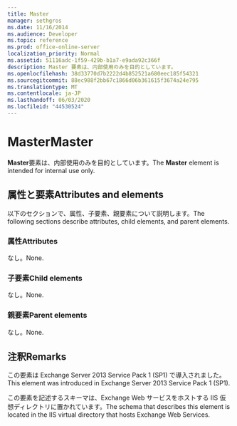 ```yaml
---
title: Master
manager: sethgros
ms.date: 11/16/2014
ms.audience: Developer
ms.topic: reference
ms.prod: office-online-server
localization_priority: Normal
ms.assetid: 51116adc-1f59-429b-b1a7-e9ada92c366f
description: Master 要素は、内部使用のみを目的としています。
ms.openlocfilehash: 38d33770d7b2222d4b852521a680eec185f54321
ms.sourcegitcommit: 88ec988f2bb67c1866d06b361615f3674a24e795
ms.translationtype: MT
ms.contentlocale: ja-JP
ms.lasthandoff: 06/03/2020
ms.locfileid: "44530524"
---
```

# <a name="master"></a><span data-ttu-id="03490-103">Master</span><span class="sxs-lookup"><span data-stu-id="03490-103">Master</span></span>

<span data-ttu-id="03490-104">**Master**要素は、内部使用のみを目的としています。</span><span class="sxs-lookup"><span data-stu-id="03490-104">The **Master** element is intended for internal use only.</span></span> 

## <a name="attributes-and-elements"></a><span data-ttu-id="03490-105">属性と要素</span><span class="sxs-lookup"><span data-stu-id="03490-105">Attributes and elements</span></span>

<span data-ttu-id="03490-106">以下のセクションで、属性、子要素、親要素について説明します。</span><span class="sxs-lookup"><span data-stu-id="03490-106">The following sections describe attributes, child elements, and parent elements.</span></span>
  
### <a name="attributes"></a><span data-ttu-id="03490-107">属性</span><span class="sxs-lookup"><span data-stu-id="03490-107">Attributes</span></span>

<span data-ttu-id="03490-108">なし。</span><span class="sxs-lookup"><span data-stu-id="03490-108">None.</span></span>
  
### <a name="child-elements"></a><span data-ttu-id="03490-109">子要素</span><span class="sxs-lookup"><span data-stu-id="03490-109">Child elements</span></span>

<span data-ttu-id="03490-110">なし。</span><span class="sxs-lookup"><span data-stu-id="03490-110">None.</span></span>
  
### <a name="parent-elements"></a><span data-ttu-id="03490-111">親要素</span><span class="sxs-lookup"><span data-stu-id="03490-111">Parent elements</span></span>

<span data-ttu-id="03490-112">なし。</span><span class="sxs-lookup"><span data-stu-id="03490-112">None.</span></span>
  
## <a name="remarks"></a><span data-ttu-id="03490-113">注釈</span><span class="sxs-lookup"><span data-stu-id="03490-113">Remarks</span></span>

<span data-ttu-id="03490-114">この要素は Exchange Server 2013 Service Pack 1 (SP1) で導入されました。</span><span class="sxs-lookup"><span data-stu-id="03490-114">This element was introduced in Exchange Server 2013 Service Pack 1 (SP1).</span></span>
  
<span data-ttu-id="03490-115">この要素を記述するスキーマは、Exchange Web サービスをホストする IIS 仮想ディレクトリに置かれています。</span><span class="sxs-lookup"><span data-stu-id="03490-115">The schema that describes this element is located in the IIS virtual directory that hosts Exchange Web Services.</span></span>
  

